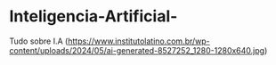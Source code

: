 # Inteligencia-Artificial-
Tudo sobre I.A
(https://www.institutolatino.com.br/wp-content/uploads/2024/05/ai-generated-8527252_1280-1280x640.jpg)

